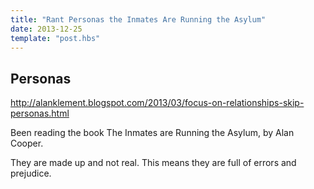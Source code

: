 ```yaml
---
title: "Rant Personas the Inmates Are Running the Asylum"
date: 2013-12-25
template: "post.hbs"
---
```


## Personas

http://alanklement.blogspot.com/2013/03/focus-on-relationships-skip-personas.html

Been reading the book The Inmates are Running the Asylum, by Alan Cooper. 

They are made up and not real. This means they are full of errors and prejudice.